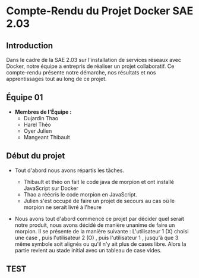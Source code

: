 # Compte-Rendu du Projet Docker SAE 2.03

## Introduction

Dans le cadre de la SAE 2.03 sur l'installation de services réseaux avec Docker, notre équipe a entrepris de réaliser un projet collaboratif. Ce compte-rendu présente notre démarche, nos résultats et nos apprentissages tout au long de ce projet.

## Équipe 01

- **Membres de l'Équipe :**
  - Dujardin Thao
  - Harel Théo
  - Oyer Julien
  - Mangeant Thibault

## Début du projet 

- Tout d'abord nous avons répartis les tâches.
  - Thibault et théo on fait le code java de morpion et ont installé JavaScript sur Docker
  - Thao a réécris le code morpion en JavaScript.
  - Julien s'est occupé de faire un projet de secours au cas où le morpion ne serait livré à l'heure


- Nous avons tout d'abord commencé ce projet par décider quel serait notre produit, nous avons décidé de manière unanime de faire un morpion.
Il se présente de la manière suivante :
  L'utilisateur 1 (X) choisi une case , puis l'utilisateur 2 (O) , puis l'utilisateur 1 ,  jusqu'à que 3 même symbole soit alignés ou qu'il n'y ait plus de cases libre.
  Alors la partie revient au stade initial avec un tableau de case vides.

  

## TEST

